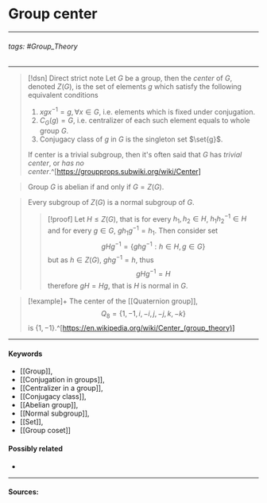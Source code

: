 # Group center
***
###### tags: #Group_Theory 
***
>[!dsn] Direct strict note
>Let $G$ be a group, then the *center* of $G$, denoted $Z(G)$, is the set of elements $g$ which satisfy the following equivalent conditions
>1. $xgx^{-1}=g,\forall x\in G$, i.e. elements which is fixed under conjugation.
>2. $C_{G}(g)=G$, i.e. centralizer of each such element equals to whole group $G$.
>3. Conjugacy class of $g$ in $G$ is the singleton set $\set{g}$.
>
>If center is a trivial subgroup, then it's often said that $G$ has *trivial center*, or *has no center*.^[https://groupprops.subwiki.org/wiki/Center]

>Group $G$ is abelian if and only if $G=Z(G)$.

>Every subgroup of $Z(G)$ is a normal subgroup of $G$.
>>[!proof]
>>Let $H\le Z(G)$, that is for every $h_{1},h_{2}\in H$, $h_{1}h_{2}^{-1}\in H$ and for every $g\in G$, $gh_{1}g^{-1}=h_{1}$. Then consider set
>>$$gHg^{-1}=\{ghg^{-1}:h\in H,g\in G\}$$
>>but as $h\in Z(G)$, $ghg^{-1}=h$, thus
>>$$gHg^{-1}=H$$
>>therefore $gH=Hg$, that is $H$ is normal in $G$. 

>[!example]+
>The center of the [[Quaternion group]], 
>$$Q_{8}=\{1,-1,i,-i,j,-j,k,-k\}$$
>is $\{1,-1\}$.^[https://en.wikipedia.org/wiki/Center_(group_theory)]
***
#### Keywords
- [[Group]],
- [[Conjugation in groups]],
- [[Centralizer in a group]],
- [[Conjugacy class]],
- [[Abelian group]],
- [[Normal subgroup]],
- [[Set]],
- [[Group coset]]
#### Possibly related
- 
***
#### Sources: